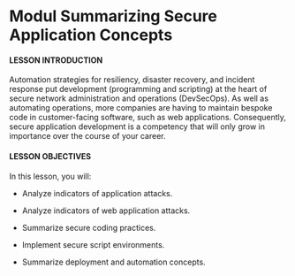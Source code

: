 # Modul Summarizing Secure Application Concepts

#### LESSON INTRODUCTION

Automation strategies for resiliency, disaster recovery, and incident response put development (programming and scripting) at the heart of secure network administration and operations (DevSecOps). As well as automating operations, more companies are having to maintain bespoke code in customer-facing software, such as web applications. Consequently, secure application development is a competency that will only grow in importance over the course of your career.

#### LESSON OBJECTIVES

In this lesson, you will:

  
-   Analyze indicators of application attacks.
  
-   Analyze indicators of web application attacks.
  
-   Summarize secure coding practices.
  
-   Implement secure script environments.
  
-   Summarize deployment and automation concepts.